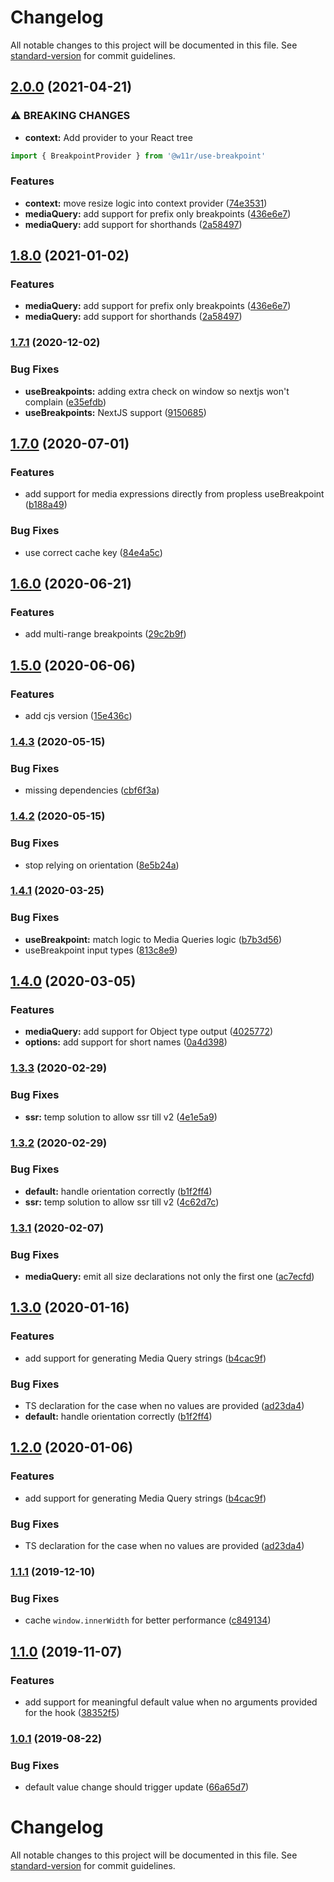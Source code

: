 # Changelog

All notable changes to this project will be documented in this file. See [standard-version](https://github.com/conventional-changelog/standard-version) for commit guidelines.

## [2.0.0](https://github.com/wintercounter/use-breakpoint/compare/v1.7.1...v2.0.0) (2021-04-21)


### ⚠ BREAKING CHANGES

* **context:** Add provider to your React tree

```js
import { BreakpointProvider } from '@w11r/use-breakpoint'
```

### Features

* **context:** move resize logic into context provider ([74e3531](https://github.com/wintercounter/use-breakpoint/commit/74e3531ca152e63d1af0632d769d3bd2c8e5f796))
* **mediaQuery:** add support for prefix only breakpoints ([436e6e7](https://github.com/wintercounter/use-breakpoint/commit/436e6e7cd50b5a8575170e3209e98a4751af4541))
* **mediaQuery:** add support for shorthands ([2a58497](https://github.com/wintercounter/use-breakpoint/commit/2a58497dd64130a4eb81f86a6cce8dcc2fe7f7a4))

## [1.8.0](https://github.com/wintercounter/use-breakpoint/compare/v1.7.1...v1.8.0) (2021-01-02)


### Features

* **mediaQuery:** add support for prefix only breakpoints ([436e6e7](https://github.com/wintercounter/use-breakpoint/commit/436e6e7cd50b5a8575170e3209e98a4751af4541))
* **mediaQuery:** add support for shorthands ([2a58497](https://github.com/wintercounter/use-breakpoint/commit/2a58497dd64130a4eb81f86a6cce8dcc2fe7f7a4))

### [1.7.1](https://github.com/wintercounter/use-breakpoint/compare/v1.7.0...v1.7.1) (2020-12-02)


### Bug Fixes

* **useBreakpoints:** adding extra check on window so nextjs won't complain ([e35efdb](https://github.com/wintercounter/use-breakpoint/commit/e35efdbcdf76878445a92934327c21e36fc1c187))
* **useBreakpoints:** NextJS support ([9150685](https://github.com/wintercounter/use-breakpoint/commit/915068574328c50bf77aec9c0746021f98fac3d6))

## [1.7.0](https://github.com/wintercounter/use-breakpoint/compare/v1.6.0...v1.7.0) (2020-07-01)


### Features

* add support for media expressions directly from propless useBreakpoint ([b188a49](https://github.com/wintercounter/use-breakpoint/commit/b188a49f65e3f15a03e8ccabd57f5d9f1988ad87))


### Bug Fixes

* use correct cache key ([84e4a5c](https://github.com/wintercounter/use-breakpoint/commit/84e4a5c41765f2a22b80e1a98381a97c79e59678))

## [1.6.0](https://github.com/wintercounter/use-breakpoint/compare/v1.5.0...v1.6.0) (2020-06-21)


### Features

* add multi-range breakpoints ([29c2b9f](https://github.com/wintercounter/use-breakpoint/commit/29c2b9f03899c756c7a6103bb28703112a300e36))

## [1.5.0](https://github.com/wintercounter/use-breakpoint/compare/v1.4.3...v1.5.0) (2020-06-06)


### Features

* add cjs version ([15e436c](https://github.com/wintercounter/use-breakpoint/commit/15e436c543958cb339980ea257462c31452beb91))

### [1.4.3](https://github.com/wintercounter/use-breakpoint/compare/v1.4.2...v1.4.3) (2020-05-15)


### Bug Fixes

* missing dependencies ([cbf6f3a](https://github.com/wintercounter/use-breakpoint/commit/cbf6f3a63487b134218f8a374d1d982c7a8d08f0))

### [1.4.2](https://github.com/wintercounter/use-breakpoint/compare/v1.4.1...v1.4.2) (2020-05-15)


### Bug Fixes

* stop relying on orientation ([8e5b24a](https://github.com/wintercounter/use-breakpoint/commit/8e5b24a61f90f5a91f7976bbbac33045454bd853))

### [1.4.1](https://github.com/wintercounter/use-breakpoint/compare/v1.4.0...v1.4.1) (2020-03-25)


### Bug Fixes

* **useBreakpoint:** match logic to Media Queries logic ([b7b3d56](https://github.com/wintercounter/use-breakpoint/commit/b7b3d56ae55859d97005d34a08d70075852789cd))
* useBreakpoint input types ([813c8e9](https://github.com/wintercounter/use-breakpoint/commit/813c8e9cb57ab7f13b69b2c4f41552cc02e30be4))

## [1.4.0](https://github.com/wintercounter/use-breakpoint/compare/v1.3.3...v1.4.0) (2020-03-05)


### Features

* **mediaQuery:** add support for Object type output ([4025772](https://github.com/wintercounter/use-breakpoint/commit/402577293a8818033cd3e8583892da03498e1bf8))
* **options:** add support for short names ([0a4d398](https://github.com/wintercounter/use-breakpoint/commit/0a4d3984f4cf7eb435b69e29dd345b27661b7e44))

### [1.3.3](https://github.com/wintercounter/use-breakpoint/compare/v1.3.2...v1.3.3) (2020-02-29)


### Bug Fixes

* **ssr:** temp solution to allow ssr till v2 ([4e1e5a9](https://github.com/wintercounter/use-breakpoint/commit/4e1e5a9b612f38bf1a5410cf30c23b2401aae275))

### [1.3.2](https://github.com/wintercounter/use-breakpoint/compare/v1.2.1...v1.3.2) (2020-02-29)


### Bug Fixes

* **default:** handle orientation correctly ([b1f2ff4](https://github.com/wintercounter/use-breakpoint/commit/b1f2ff4c1fe7a4e98fce75d3ca406529c59fa53f))
* **ssr:** temp solution to allow ssr till v2 ([4c62d7c](https://github.com/wintercounter/use-breakpoint/commit/4c62d7cf3f638c1de84c989d8561216176d940ec))

### [1.3.1](https://github.com/wintercounter/use-breakpoint/compare/v1.2.1...v1.3.1) (2020-02-07)

### Bug Fixes

* **mediaQuery:** emit all size declarations not only the first one ([ac7ecfd](https://github.com/wintercounter/use-breakpoint/commit/ac7ecfdc27336bb3738c0fcc967efb76b798ddd6))

## [1.3.0](https://github.com/wintercounter/use-breakpoint/compare/v1.2.0...v1.3.0) (2020-01-16)


### Features

* add support for generating Media Query strings ([b4cac9f](https://github.com/wintercounter/use-breakpoint/commit/b4cac9fea59f7e83e17683b839229ee9dfbe164e))


### Bug Fixes

* TS declaration for the case when no values are provided ([ad23da4](https://github.com/wintercounter/use-breakpoint/commit/ad23da4d7e8c5acf8672661e0ba50aae497fc260))
* **default:** handle orientation correctly ([b1f2ff4](https://github.com/wintercounter/use-breakpoint/commit/b1f2ff4c1fe7a4e98fce75d3ca406529c59fa53f))

## [1.2.0](https://github.com/wintercounter/use-breakpoint/compare/v1.1.1...v1.2.0) (2020-01-06)


### Features

* add support for generating Media Query strings ([b4cac9f](https://github.com/wintercounter/use-breakpoint/commit/b4cac9fea59f7e83e17683b839229ee9dfbe164e))


### Bug Fixes

* TS declaration for the case when no values are provided ([ad23da4](https://github.com/wintercounter/use-breakpoint/commit/ad23da4d7e8c5acf8672661e0ba50aae497fc260))

### [1.1.1](https://github.com/wintercounter/use-breakpoint/compare/v1.1.0...v1.1.1) (2019-12-10)


### Bug Fixes

* cache `window.innerWidth` for better performance ([c849134](https://github.com/wintercounter/use-breakpoint/commit/c8491348c08d07ac5cd1139788546d4e664a2ce7))

## [1.1.0](https://github.com/wintercounter/use-breakpoint/compare/v1.0.1...v1.1.0) (2019-11-07)


### Features

* add support for meaningful default value when no arguments provided for the hook ([38352f5](https://github.com/wintercounter/use-breakpoint/commit/38352f5))

### [1.0.1](https://github.com/wintercounter/use-breakpoint/compare/v1.0.0...v1.0.1) (2019-08-22)


### Bug Fixes

* default value change should trigger update ([66a65d7](https://github.com/wintercounter/use-breakpoint/commit/66a65d7))

# Changelog

All notable changes to this project will be documented in this file. See [standard-version](https://github.com/conventional-changelog/standard-version) for commit guidelines.
